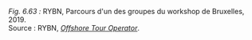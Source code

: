 *Fig. 6.63 :* RYBN, Parcours d'un des groupes du workshop de Bruxelles, 2019.  
Source : RYBN, [*Offshore Tour Operator*](http://rybn.org/thegreatoffshore/index.php?ln=fr&r=3.OFFSHORE_TOUR_OPERATOR).
